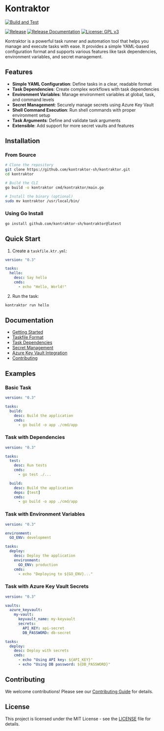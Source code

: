 # Kontraktor

[![Build and Test](https://github.com/kontraktor-sh/kontraktor/actions/workflows/build.yml/badge.svg)](https://github.com/kontraktor-sh/kontraktor/actions/workflows/build.yml)

[![Release](https://github.com/kontraktor-sh/kontraktor/actions/workflows/release.yml/badge.svg)](https://github.com/kontraktor-sh/kontraktor/actions/workflows/release.yml)
[![Release Documentation](https://github.com/kontraktor-sh/kontraktor/actions/workflows/release-docs.yml/badge.svg)](https://github.com/kontraktor-sh/kontraktor/actions/workflows/release-docs.yml)
[![License: GPL v3](https://img.shields.io/badge/License-GPLv3-blue.svg)](https://www.gnu.org/licenses/gpl-3.0)

Kontraktor is a powerful task runner and automation tool that helps you manage and execute tasks with ease. It provides a simple YAML-based configuration format and supports various features like task dependencies, environment variables, and secret management.

## Features

- **Simple YAML Configuration**: Define tasks in a clear, readable format
- **Task Dependencies**: Create complex workflows with task dependencies
- **Environment Variables**: Manage environment variables at global, task, and command levels
- **Secret Management**: Securely manage secrets using Azure Key Vault
- **Shell Command Execution**: Run shell commands with proper environment setup
- **Task Arguments**: Define and validate task arguments
- **Extensible**: Add support for more secret vaults and features

## Installation

### From Source

```bash
# Clone the repository
git clone https://github.com/kontraktor-sh/kontraktor.git
cd kontraktor

# Build the CLI
go build -o kontraktor cmd/kontraktor/main.go

# Install the binary (optional)
sudo mv kontraktor /usr/local/bin/
```

### Using Go Install

```bash
go install github.com/kontraktor-sh/kontraktor@latest
```

## Quick Start

1. Create a `taskfile.ktr.yml`:

```yaml
version: "0.3"

tasks:
  hello:
    desc: Say hello
    cmds:
      - echo "Hello, World!"
```

2. Run the task:

```bash
kontraktor run hello
```

## Documentation

- [Getting Started](docs/getting-started/installation.md)
- [Taskfile Format](docs/user-guide/taskfile-format.md)
- [Task Dependencies](docs/user-guide/task-dependencies.md)
- [Secret Management](docs/user-guide/secret-management.md)
- [Azure Key Vault Integration](docs/advanced/azure-keyvault.md)
- [Contributing](docs/contributing.md)

## Examples

### Basic Task

```yaml
version: "0.3"

tasks:
  build:
    desc: Build the application
    cmds:
      - go build -o app ./cmd/app
```

### Task with Dependencies

```yaml
version: "0.3"

tasks:
  test:
    desc: Run tests
    cmds:
      - go test ./...

  build:
    desc: Build the application
    deps: [test]
    cmds:
      - go build -o app ./cmd/app
```

### Task with Environment Variables

```yaml
version: "0.3"

environment:
  GO_ENV: development

tasks:
  deploy:
    desc: Deploy the application
    environment:
      GO_ENV: production
    cmds:
      - echo "Deploying to ${GO_ENV}..."
```

### Task with Azure Key Vault Secrets

```yaml
version: "0.3"

vaults:
  azure_keyvault:
    my-vault:
      keyvault_name: my-keyvault
      secrets:
        API_KEY: api-secret
        DB_PASSWORD: db-secret

tasks:
  deploy:
    desc: Deploy with secrets
    cmds:
      - echo "Using API key: ${API_KEY}"
      - echo "Using DB password: ${DB_PASSWORD}"
```

## Contributing

We welcome contributions! Please see our [Contributing Guide](docs/contributing.md) for details.

## License

This project is licensed under the MIT License - see the [LICENSE](LICENSE) file for details.
